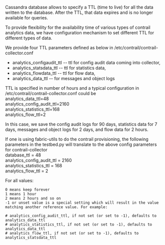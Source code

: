 Cassandra database allows to specify a TTL (time to live) for all the data written to the database. After the TTL, that data expires and is no longer available for queries.

To provide flexibility for the availability time of various types of contrail analytics data, we have configuration mechanism to set different TTL for different types of data.

We provide four TTL parameters defined as below in /etc/contrail/contrail-collector.conf  
* analytics_configaudit_ttl -- ttl for config audit data coming into collector,
* analytics_statsdata_ttl -- ttl for statistics data,
* analytics_flowdata_ttl -- ttl for flow data,
* analytics_data_ttl -- for messages and object logs

TTL is specified in number of hours and a typical configuration in /etc/contrail/contrail-collector.conf could be  
analytics_data_ttl=48  
analytics_config_audit_ttl=2160  
analytics_statistics_ttl=168  
analytics_flow_ttl=2  

In this case, we save the config audit logs for 90 days, statistics data for 7 days, messages and object logs for 2 days, and flow data for 2 hours.

If one is using fabric-utils to do the contrail provisioning, the following parameters in the testbed.py will translate to the above config parameters for contrail-collector  
database_ttl = 48  
analytics_config_audit_ttl = 2160  
analytics_statistics_ttl = 168  
analytics_flow_ttl = 2  

For all values:

```
0 means keep forever
1 means 1 hour
2 means 2 hours and so on
-1 or unset value is a special setting which will result in the value matching another reference value. For example:

# analytics_config_audit_ttl, if not set (or set to -1), defaults to analytics_data_ttl
# analytics_statistics_ttl, if not set (or set to -1), defaults to analytics_data_ttl
# analytics_flow_ttl, if not set (or set to -1), defaults to analytics_statsdata_ttl
```
